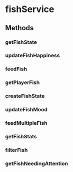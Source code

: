 # fishService



## Methods

### getFishState

### updateFishHappiness

### feedFish

### getPlayerFish

### createFishState

### updateFishMood

### feedMultipleFish

### getFishStats

### filterFish

### getFishNeedingAttention

